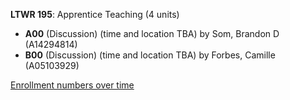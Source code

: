 **LTWR 195**: Apprentice Teaching (4 units)

- **A00** (Discussion) (time and location TBA) by Som, Brandon D (A14294814)
- **B00** (Discussion) (time and location TBA) by Forbes, Camille (A05103929)

[Enrollment numbers over time](./LTWR195.tsv)
